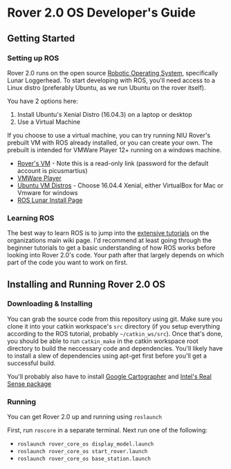 # Rover 2.0 OS Developer's Guide
## Getting Started
### Setting up ROS
Rover 2.0 runs on the open source [Robotic Operating System](https://www.ros.org), specifically Lunar Loggerhead. To start developing with ROS, you'll need access to a Linux distro (preferably Ubuntu, as we run Ubuntu on the rover itself).

You have 2 options here:
1. Install Ubuntu's Xenial Distro (16.04.3) on a laptop or desktop
2. Use a Virtual Machine

If you choose to use a virtual machine, you can try running NIU Rover's prebuilt VM with ROS already installed, or you can create your own. The prebuilt is intended for VMWare Player 12+ running on a windows machine.

* [Rover's VM](https://www.dropbox.com/sh/jpjyvxjzwur0kr5/AACAhvjKlyJO1A8gTY04oAKDa?dl=0) - Note this is a read-only link (password for the default account is picusmartius)
* [VMWare Player](https://my.vmware.com/en/web/vmware/free#desktop_end_user_computing/vmware_workstation_player/14_0)
* [Ubuntu VM Distros](https://www.osboxes.org/ubuntu/) - Choose 16.04.4 Xenial, either VirtualBox for Mac or Vmware for windows
* [ROS Lunar Install Page](http://wiki.ros.org/lunar/Installation)

### Learning ROS
The best way to learn ROS is to jump into the [extensive tutorials](http://wiki.ros.org/ROS/Tutorials) on the organizations main wiki page. I'd recommend at least going through the beginner tutorials to get a basic understanding of how ROS works before looking into Rover 2.0's code. Your path after that largely depends on which part of the code you want to work on first.

## Installing and Running Rover 2.0 OS

### Downloading & Installing

You can grab the source code from this repository using git. Make sure you clone it into your catkin workspace's `src` directory (if you setup everything according to the ROS tutorial, probably `~/catkin_ws/src`). Once that's done, you should be able to run `catkin_make` in the catkin workspace root directory to build the neccessary code and dependencies. You'll likely have to install a slew of dependencies using apt-get first before you'll get a successful build.

You'll probably also have to install [Google Cartographer](https://google-cartographer-ros.readthedocs.io/en/latest/index.html) and [Intel's Real Sense package](http://wiki.ros.org/RealSense)

### Running
You can get Rover 2.0 up and running using `roslaunch`

First, run `roscore` in a separate terminal. Next run one of the following:
* `roslaunch rover_core_os display_model.launch`
* `roslaunch rover_core_os start_rover.launch`
* `roslaunch rover_core_os base_station.launch`
